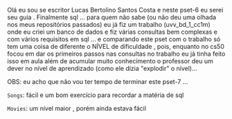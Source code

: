 Olá eu sou se escritor Lucas Bertolino Santos Costa e neste pset-6 eu serei seu guia . Finalmente sql ... para quem não sabe (ou não deu uma olhada nos meus repositórios passados) eu já fiz um trabalho (uvv_bd_1_cc1m) onde eu criei um banco de dados e fiz várias consultas bem complexas e com vários requisitos em sql ... e comparando este pset com o trabalho só tem uma coisa de diferente o NÍVEL de dificuldade , pois, enquanto no cs50 focou em dar os primeiros passos nas consultas no trabalho eu já tinha feito isso em aula além de acumular muito conhecimento o professor deu um dever no nível de aprendizado (como ele dizia "explodir" o nível)...

OBS: eu acho que não vou ter tempo de terminar este pset-7 ... 

``Songs``: fácil e um bom exercício para recordar a matéria de sql

``Movies``: um nível maior , porém ainda estava fácil


